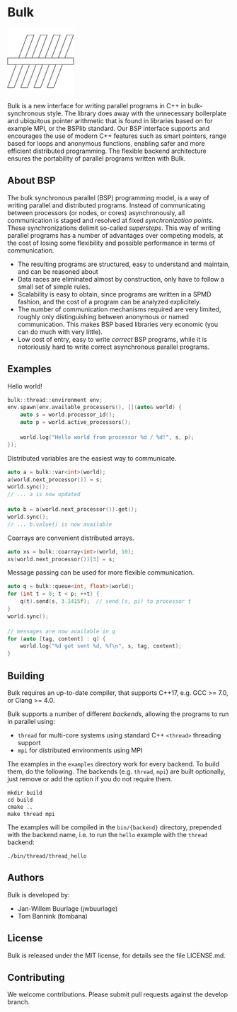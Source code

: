 Bulk
====

![](docs/pages/images/logo-square.png)

Bulk is a new interface for writing parallel programs in C++ in bulk-synchronous style. The library does away with the unnecessary boilerplate and ubiquitous pointer arithmetic that is found in libraries based on for example MPI, or the BSPlib standard. Our BSP interface supports and encourages the use of modern C++ features such as smart pointers, range based for loops and anonymous functions, enabling safer and more efficient distributed programming. The flexible backend architecture ensures the portability of parallel programs written with Bulk.

About BSP
---------

The bulk synchronous parallel (BSP) programming model, is a way of writing parallel and distributed programs. Instead of communicating between processors (or nodes, or cores) asynchronously, all communication is staged and resolved at fixed _synchronization points_. These synchronizations delimit so-called _supersteps_. This way of writing parallel programs has a number of advantages over competing models, at the cost of losing some flexibility and possible performance in terms of communication.

- The resulting programs are structured, easy to understand and maintain, and can be reasoned about
- Data races are eliminated almost by construction, only have to follow a small set of simple rules.
- Scalability is easy to obtain, since programs are written in a SPMD fashion, and the cost of a program can be analyzed explicitely.
- The number of communication mechanisms required are very limited, roughly only distinguishing between anonymous or named communication. This makes BSP based libraries very economic (you can do much with very little).
- Low cost of entry, easy to write _correct_ BSP programs, while it is notoriously hard to write correct asynchronous parallel programs.

Examples
-------

Hello world!

```cpp
bulk::thread::environment env;
env.spawn(env.available_processors(), [](auto& world) {
    auto s = world.processor_id();
    auto p = world.active_processors();

    world.log("Hello world from processor %d / %d!", s, p);
});
```

Distributed variables are the easiest way to communicate.

```cpp
auto a = bulk::var<int>(world);
a(world.next_processor()) = s;
world.sync();
// ... a is now updated

auto b = a(world.next_processor()).get();
world.sync();
// ... b.value() is now available
```

Coarrays are convenient distributed arrays.

```cpp
auto xs = bulk::coarray<int>(world, 10);
xs(world.next_processor())[3] = s;
```

Message passing can be used for more flexible communication.

```cpp
auto q = bulk::queue<int, float>(world);
for (int t = 0; t < p; ++t) {
    q(t).send(s, 3.1415f);  // send (s, pi) to processor t
}
world.sync();

// messages are now available in q
for (auto [tag, content] : q) {
    world.log("%d got sent %d, %f\n", s, tag, content);
}
```

Building
--------

Bulk requires an up-to-date compiler, that supports C++17, e.g. GCC >= 7.0, or Clang >= 4.0.

Bulk supports a number of different *backends*, allowing the programs to run in parallel using:

- `thread` for multi-core systems using standard C++ `<thread>` threading support
- `mpi` for distributed environments using MPI

The examples in the `examples` directory work for every backend. To build them, do the following. The backends (e.g. `thread`, `mpi`) are built optionally, just remove or add the option if you do not require them.

    mkdir build
    cd build
    cmake ..
    make thread mpi

The examples will be compiled in the `bin/{backend}` directory, prepended with the backend name, i.e. to run the `hello` example with the `thread` backend:

    ./bin/thread/thread_hello

Authors
-------

Bulk is developed by:

* Jan-Willem Buurlage (jwbuurlage)
* Tom Bannink (tombana)

License
-------

Bulk is released under the MIT license, for details see the file LICENSE.md.

Contributing
------------

We welcome contributions. Please submit pull requests against the develop branch.
